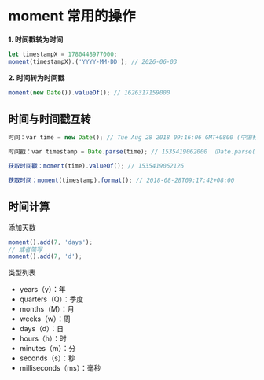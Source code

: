 # moment 常用的操作

**1. 时间戳转为时间**
```javascript
let timestampX = 1780448977000;
moment(timestampX).('YYYY-MM-DD'); // 2026-06-03
```

**2. 时间转为时间戳**
```javascript
moment(new Date()).valueOf(); // 1626317159000
```


## 时间与时间戳互转

```javascript
时间：var time = new Date(); // Tue Aug 28 2018 09:16:06 GMT+0800 (中国标准时间)

时间戳：var timestamp = Date.parse(time); // 1535419062000 （Date.parse() 默认不取毫秒，即后三位毫秒为0）

获取时间戳：moment(time).valueOf(); // 1535419062126

获取时间：moment(timestamp).format(); // 2018-08-28T09:17:42+08:00
```



## 时间计算

添加天数  

```javascript
moment().add(7, 'days');
// 或者简写
moment().add(7, 'd');
```

类型列表

- years（y）：年
- quarters（Q）：季度
- months（M）：月
- weeks（w）：周
- days（d）：日
- hours（h）：时
- minutes（m）：分
- seconds（s）：秒
- milliseconds（ms）：毫秒